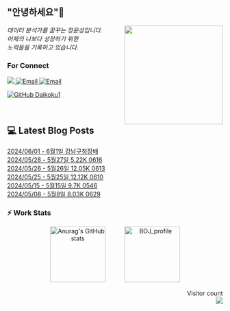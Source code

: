 
<h2> "안녕하세요"👋 </h2>
<img align='right' src="https://user-images.githubusercontent.com/50973778/144942576-b2f10b31-e628-43e4-b7da-3cc2144a5b73.gif" width="230">
<p><em> 데이터 분석가를 꿈꾸는 정윤성입니다.</br> 어제의 나보다 성장하기 위한 </br> 노력들을 기록하고 있습니다.</em></p>

### For Connect
<a href="https://blog.naver.com/jjys9047" target="_blank"><img src="https://img.shields.io/badge/-BLOG-brightgreen?style=flat-square&logo=Bloglovin&logoColor=white">
<a href="https://mail.google.com/mail/?view=cm&amp;fs=1&amp;to=jys9047@gmail.com" target="_blank"><img src="https://img.shields.io/badge/-Gmail-c14438?style=flat-square&logo=Gmail&logoColor=white" alt="Email">
<a href="mailto:jjys9047@naver.com" target="_blank"><img src="https://img.shields.io/badge/-Naver-brightgreen?style=flat-square&logo=Naver&logoColor=white" alt="Email">

[![GitHub Daikoku1](https://img.shields.io/github/followers/Daikoku1?label=follow&style=social)](https://github.com/Daikoku1)

</br>

## 💻 Latest Blog Posts
[2024/06/01 - 6월1일 강남구청장배](https://blog.naver.com/jjys9047/223465723454?fromRss=true&trackingCode=rss) <br>
[2024/05/28 - 5월27일 5.22K 0616](https://blog.naver.com/jjys9047/223461630583?fromRss=true&trackingCode=rss) <br>
[2024/05/26 - 5월26일 12.05K 0613](https://blog.naver.com/jjys9047/223458941631?fromRss=true&trackingCode=rss) <br>
[2024/05/25 - 5월25일 12.12K 0610](https://blog.naver.com/jjys9047/223458122674?fromRss=true&trackingCode=rss) <br>
[2024/05/15 - 5월15일 9.7K 0546](https://blog.naver.com/jjys9047/223447760825?fromRss=true&trackingCode=rss) <br>
[2024/05/08 - 5월8일 8.03K 0629](https://blog.naver.com/jjys9047/223440615852?fromRss=true&trackingCode=rss) <br>


### ⚡ Work Stats
<p align = 'center'>
  <img src="https://github-readme-stats.vercel.app/api?username=Daikoku1&show_icons=true&theme=midnight-purple" alt="Anurag's GitHub stats" height="130" hspace="20"/>
  <img src="http://mazassumnida.wtf/api/v2/generate_badge?boj=jys9047" alt="BOJ_profile" height="130" hspace="20"/>
</p>

<p align="right"> 
  Visitor count<br>
  <img src="https://profile-counter.glitch.me/Daikoku1/count.svg" />
</p>
